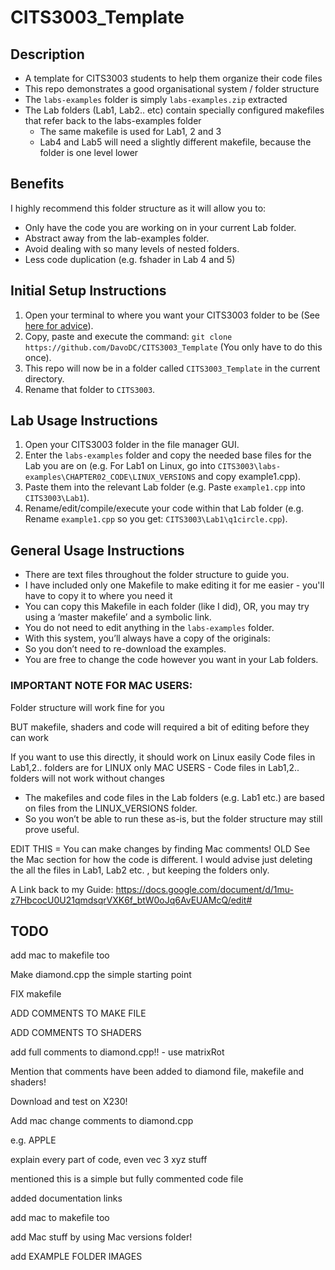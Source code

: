 # CITS3003_Template

## Description
- A template for CITS3003 students to help them organize their code files
- This repo demonstrates a good organisational system / folder structure
- The `labs-examples` folder is simply `labs-examples.zip` extracted
- The Lab folders (Lab1, Lab2.. etc) contain specially configured makefiles that refer back to the labs-examples folder
  - The same makefile is used for Lab1, 2 and 3
  - Lab4 and Lab5 will need a slightly different makefile, because the folder is one level lower

## Benefits
I highly recommend this folder structure as it will allow you to:
- Only have the code you are working on in your current Lab folder.
- Abstract away from the lab-examples folder. 
- Avoid dealing with so many levels of nested folders.
- Less code duplication (e.g. fshader in Lab 4 and 5)

## Initial Setup Instructions
1. Open your terminal to where you want your CITS3003 folder to be (See [here for advice](https://docs.google.com/document/d/1mu-z7HbcocU0U21qmdsqrVXK6f_btW0oJq6AvEUAMcQ/edit#heading=h.42yr22ji4ygg)).
2. Copy, paste and execute the command: `git clone https://github.com/DavoDC/CITS3003_Template` (You only have to do this once).
3. This repo will now be in a folder called `CITS3003_Template` in the current directory.
4. Rename that folder to `CITS3003`.

## Lab Usage Instructions
1. Open your CITS3003 folder in the file manager GUI.
2. Enter the `labs-examples` folder and copy the needed base files for the Lab you are on (e.g. For Lab1 on Linux, go into `CITS3003\labs-examples\CHAPTER02_CODE\LINUX_VERSIONS` and copy example1.cpp).
3. Paste them into the relevant Lab folder (e.g. Paste `example1.cpp` into `CITS3003\Lab1`).
4. Rename/edit/compile/execute your code within that Lab folder (e.g. Rename `example1.cpp` so you get: `CITS3003\Lab1\q1circle.cpp`).

## General Usage Instructions
- There are text files throughout the folder structure to guide you.
- I have included only one Makefile to make editing it for me easier - you'll have to copy it to where you need it
- You can copy this Makefile in each folder (like I did), OR, you may try using a ‘master makefile’ and a symbolic link.
- You do not need to edit anything in the `labs-examples` folder. 
- With this system, you’ll always have a copy of the originals:
 - So you don’t need to re-download the examples.
 - You are free to change the code however you want in your Lab folders.





### IMPORTANT NOTE FOR MAC USERS:
Folder structure will work fine for you

BUT makefile, shaders and code will required a bit of editing before they can work

If you want to use this directly, it should work on Linux easily
Code files in Lab1,2.. folders are for LINUX only
MAC USERS - Code files in Lab1,2.. folders will not work without changes
- The makefiles and code files in the Lab folders (e.g. Lab1 etc.) are based on files from the LINUX_VERSIONS folder.
- So you won’t be able to run these as-is, but the folder structure may still prove useful. 

EDIT THIS = 
You can make changes by finding Mac comments!
OLD See the Mac section for how the code is different.
I would advise just deleting the all the files in Lab1, Lab2 etc. , but keeping the folders only.

A Link back to my Guide:
<https://docs.google.com/document/d/1mu-z7HbcocU0U21qmdsqrVXK6f_btW0oJq6AvEUAMcQ/edit#> 


## TODO


add mac to makefile too

Make diamond.cpp the simple starting point

FIX makefile

ADD COMMENTS TO MAKE FILE

ADD COMMENTS TO SHADERS


add full comments to diamond.cpp!! - use matrixRot

Mention that comments have been added to diamond file, makefile and shaders!

Download and test on X230!

Add mac change comments to diamond.cpp

e.g. APPLE

explain every part of code, even vec 3 xyz stuff


mentioned this is a simple but fully commented code file

added documentation links

add mac to makefile too


add Mac stuff by using Mac versions folder!

add EXAMPLE FOLDER IMAGES 
